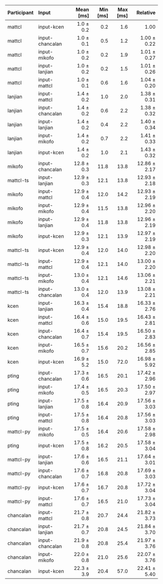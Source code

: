| Participant | Input | Mean [ms] | Min [ms] | Max [ms] | Relative |
|:---|:---|---:|---:|---:|---:|
| mattcl | input-kcen | 1.0 ± 0.2 | 0.2 | 1.6 | 1.00 |
| mattcl | input-chancalan | 1.0 ± 0.1 | 0.5 | 1.2 | 1.00 ± 0.22 |
| mattcl | input-mikofo | 1.0 ± 0.2 | 0.2 | 1.9 | 1.01 ± 0.27 |
| mattcl | input-lanjian | 1.0 ± 0.2 | 0.2 | 1.5 | 1.01 ± 0.26 |
| mattcl | input-mattcl | 1.0 ± 0.1 | 0.6 | 1.6 | 1.04 ± 0.20 |
| lanjian | input-mattcl | 1.4 ± 0.2 | 1.0 | 2.0 | 1.38 ± 0.31 |
| lanjian | input-chancalan | 1.4 ± 0.2 | 0.6 | 2.2 | 1.38 ± 0.32 |
| lanjian | input-lanjian | 1.4 ± 0.2 | 0.4 | 2.2 | 1.40 ± 0.34 |
| lanjian | input-mikofo | 1.4 ± 0.2 | 0.7 | 2.2 | 1.41 ± 0.33 |
| lanjian | input-kcen | 1.4 ± 0.2 | 1.0 | 2.1 | 1.43 ± 0.32 |
| mikofo | input-chancalan | 12.8 ± 0.3 | 11.8 | 13.8 | 12.86 ± 2.17 |
| mattcl-ts | input-lanjian | 12.9 ± 0.3 | 12.1 | 13.8 | 12.93 ± 2.18 |
| mikofo | input-mattcl | 12.9 ± 0.4 | 12.0 | 14.2 | 12.93 ± 2.19 |
| mikofo | input-mikofo | 12.9 ± 0.4 | 11.5 | 13.8 | 12.96 ± 2.20 |
| mikofo | input-lanjian | 12.9 ± 0.4 | 11.8 | 13.8 | 12.96 ± 2.19 |
| mikofo | input-kcen | 12.9 ± 0.3 | 12.1 | 13.9 | 12.97 ± 2.19 |
| mattcl-ts | input-kcen | 12.9 ± 0.4 | 12.0 | 14.0 | 12.98 ± 2.20 |
| mattcl-ts | input-mattcl | 12.9 ± 0.4 | 12.1 | 14.0 | 13.00 ± 2.20 |
| mattcl-ts | input-mikofo | 13.0 ± 0.4 | 12.1 | 14.6 | 13.06 ± 2.21 |
| mattcl-ts | input-chancalan | 13.0 ± 0.4 | 12.0 | 13.9 | 13.08 ± 2.21 |
| kcen | input-lanjian | 16.3 ± 0.4 | 15.4 | 18.8 | 16.33 ± 2.76 |
| kcen | input-mattcl | 16.4 ± 0.6 | 15.0 | 19.5 | 16.43 ± 2.81 |
| kcen | input-chancalan | 16.4 ± 0.7 | 15.4 | 19.5 | 16.50 ± 2.83 |
| kcen | input-mikofo | 16.5 ± 0.7 | 15.6 | 20.2 | 16.56 ± 2.85 |
| kcen | input-kcen | 16.9 ± 5.2 | 15.0 | 72.0 | 16.98 ± 5.92 |
| pting | input-chancalan | 17.3 ± 0.6 | 16.5 | 20.1 | 17.42 ± 2.96 |
| pting | input-mikofo | 17.4 ± 0.5 | 16.5 | 20.3 | 17.50 ± 2.97 |
| pting | input-lanjian | 17.5 ± 0.8 | 16.4 | 20.9 | 17.56 ± 3.03 |
| pting | input-mattcl | 17.5 ± 0.8 | 16.4 | 20.8 | 17.56 ± 3.03 |
| mattcl-py | input-mikofo | 17.5 ± 0.5 | 16.4 | 20.6 | 17.58 ± 2.98 |
| pting | input-kcen | 17.5 ± 0.8 | 16.2 | 20.5 | 17.58 ± 3.04 |
| mattcl-py | input-lanjian | 17.6 ± 0.6 | 16.5 | 21.1 | 17.64 ± 3.01 |
| mattcl-py | input-chancalan | 17.6 ± 0.7 | 16.8 | 20.8 | 17.69 ± 3.03 |
| mattcl-py | input-kcen | 17.6 ± 0.7 | 16.7 | 20.8 | 17.72 ± 3.04 |
| mattcl-py | input-mattcl | 17.6 ± 0.7 | 16.5 | 21.0 | 17.73 ± 3.04 |
| chancalan | input-mattcl | 21.7 ± 0.8 | 20.7 | 24.4 | 21.82 ± 3.73 |
| chancalan | input-lanjian | 21.7 ± 0.7 | 20.8 | 24.5 | 21.84 ± 3.70 |
| chancalan | input-chancalan | 21.9 ± 0.8 | 20.8 | 25.4 | 21.97 ± 3.76 |
| chancalan | input-mikofo | 22.0 ± 0.8 | 21.0 | 25.6 | 22.07 ± 3.76 |
| chancalan | input-kcen | 22.3 ± 3.9 | 20.4 | 57.0 | 22.41 ± 5.40 |
